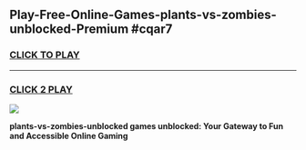 
## Play-Free-Online-Games-plants-vs-zombies-unblocked-Premium #cqar7
<h3>
<a href="https://premium.freeplayer.one?title=plants-vs-zombies-unblocked&ref=8M">CLICK TO PLAY</a></h3>
<hr>

<h3>
<a href="https://premium.freeplayer.one?title=plants-vs-zombies-unblocked&ref=8M">CLICK 2 PLAY</a>
  
</h3>

<a href="https://premium.freeplayer.one?title=plants-vs-zombies-unblocked&ref=8M"><img src="https://clearcache.store/games.png"></a>


**plants-vs-zombies-unblocked games unblocked: Your Gateway to Fun and Accessible Online Gaming**

